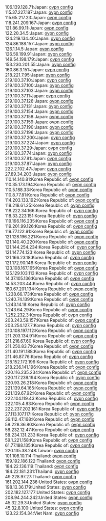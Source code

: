106.139.128.71:Japan: [ovpn config](vpn/106_139_128_71.ovpn)  
115.37.227.187:Japan: [ovpn config](vpn/115_37_227_187.ovpn)  
115.65.217.23:Japan: [ovpn config](vpn/115_65_217_23.ovpn)  
118.241.209.167:Japan: [ovpn config](vpn/118_241_209_167.ovpn)  
121.86.99.11:Japan: [ovpn config](vpn/121_86_99_11.ovpn)  
122.20.34.5:Japan: [ovpn config](vpn/122_20_34_5.ovpn)  
124.219.134.40:Japan: [ovpn config](vpn/124_219_134_40.ovpn)  
124.86.188.157:Japan: [ovpn config](vpn/124_86_188_157.ovpn)  
126.1.14.5:Japan: [ovpn config](vpn/126_1_14_5.ovpn)  
126.59.199.91:Japan: [ovpn config](vpn/126_59_199_91.ovpn)  
149.54.198.179:Japan: [ovpn config](vpn/149_54_198_179.ovpn)  
153.230.201.55:Japan: [ovpn config](vpn/153_230_201_55.ovpn)  
160.86.3.151:Japan: [ovpn config](vpn/160_86_3_151.ovpn)  
218.221.7.95:Japan: [ovpn config](vpn/218_221_7_95.ovpn)  
219.100.37.10:Japan: [ovpn config](vpn/219_100_37_10.ovpn)  
219.100.37.100:Japan: [ovpn config](vpn/219_100_37_100.ovpn)  
219.100.37.103:Japan: [ovpn config](vpn/219_100_37_103.ovpn)  
219.100.37.11:Japan: [ovpn config](vpn/219_100_37_11.ovpn)  
219.100.37.126:Japan: [ovpn config](vpn/219_100_37_126.ovpn)  
219.100.37.131:Japan: [ovpn config](vpn/219_100_37_131.ovpn)  
219.100.37.154:Japan: [ovpn config](vpn/219_100_37_154.ovpn)  
219.100.37.158:Japan: [ovpn config](vpn/219_100_37_158.ovpn)  
219.100.37.159:Japan: [ovpn config](vpn/219_100_37_159.ovpn)  
219.100.37.190:Japan: [ovpn config](vpn/219_100_37_190.ovpn)  
219.100.37.196:Japan: [ovpn config](vpn/219_100_37_196.ovpn)  
219.100.37.200:Japan: [ovpn config](vpn/219_100_37_200.ovpn)  
219.100.37.224:Japan: [ovpn config](vpn/219_100_37_224.ovpn)  
219.100.37.29:Japan: [ovpn config](vpn/219_100_37_29.ovpn)  
219.100.37.74:Japan: [ovpn config](vpn/219_100_37_74.ovpn)  
219.100.37.81:Japan: [ovpn config](vpn/219_100_37_81.ovpn)  
219.100.37.87:Japan: [ovpn config](vpn/219_100_37_87.ovpn)  
222.2.102.47:Japan: [ovpn config](vpn/222_2_102_47.ovpn)  
27.89.34.203:Japan: [ovpn config](vpn/27_89_34_203.ovpn)  
110.14.140.81:Korea Republic of: [ovpn config](vpn/110_14_140_81.ovpn)  
110.35.173.194:Korea Republic of: [ovpn config](vpn/110_35_173_194.ovpn)  
110.5.188.33:Korea Republic of: [ovpn config](vpn/110_5_188_33.ovpn)  
110.8.77.81:Korea Republic of: [ovpn config](vpn/110_8_77_81.ovpn)  
114.203.133.192:Korea Republic of: [ovpn config](vpn/114_203_133_192.ovpn)  
118.218.61.25:Korea Republic of: [ovpn config](vpn/118_218_61_25.ovpn)  
118.222.34.166:Korea Republic of: [ovpn config](vpn/118_222_34_166.ovpn)  
118.33.223.151:Korea Republic of: [ovpn config](vpn/118_33_223_151.ovpn)  
119.196.116.235:Korea Republic of: [ovpn config](vpn/119_196_116_235.ovpn)  
119.201.99.126:Korea Republic of: [ovpn config](vpn/119_201_99_126.ovpn)  
119.77.122.91:Korea Republic of: [ovpn config](vpn/119_77_122_91.ovpn)  
121.128.196.221:Korea Republic of: [ovpn config](vpn/121_128_196_221.ovpn)  
121.140.40.220:Korea Republic of: [ovpn config](vpn/121_140_40_220.ovpn)  
121.144.254.234:Korea Republic of: [ovpn config](vpn/121_144_254_234.ovpn)  
121.147.74.123:Korea Republic of: [ovpn config](vpn/121_147_74_123.ovpn)  
121.166.23.18:Korea Republic of: [ovpn config](vpn/121_166_23_18.ovpn)  
121.172.90.146:Korea Republic of: [ovpn config](vpn/121_172_90_146.ovpn)  
123.108.167.165:Korea Republic of: [ovpn config](vpn/123_108_167_165.ovpn)  
125.129.103.113:Korea Republic of: [ovpn config](vpn/125_129_103_113.ovpn)  
14.37.105.136:Korea Republic of: [ovpn config](vpn/14_37_105_136.ovpn)  
14.53.203.44:Korea Republic of: [ovpn config](vpn/14_53_203_44.ovpn)  
180.67.201.134:Korea Republic of: [ovpn config](vpn/180_67_201_134.ovpn)  
1.238.66.173:Korea Republic of: [ovpn config](vpn/1_238_66_173.ovpn)  
1.240.74.139:Korea Republic of: [ovpn config](vpn/1_240_74_139.ovpn)  
1.243.14.18:Korea Republic of: [ovpn config](vpn/1_243_14_18.ovpn)  
1.243.64.29:Korea Republic of: [ovpn config](vpn/1_243_64_29.ovpn)  
1.252.232.3:Korea Republic of: [ovpn config](vpn/1_252_232_3.ovpn)  
203.243.59.157:Korea Republic of: [ovpn config](vpn/203_243_59_157.ovpn)  
203.254.127.7:Korea Republic of: [ovpn config](vpn/203_254_127_7.ovpn)  
210.108.197.112:Korea Republic of: [ovpn config](vpn/210_108_197_112.ovpn)  
211.203.134.91:Korea Republic of: [ovpn config](vpn/211_203_134_91.ovpn)  
211.216.67.60:Korea Republic of: [ovpn config](vpn/211_216_67_60.ovpn)  
211.250.83.7:Korea Republic of: [ovpn config](vpn/211_250_83_7.ovpn)  
211.40.191.188:Korea Republic of: [ovpn config](vpn/211_40_191_188.ovpn)  
211.46.87.76:Korea Republic of: [ovpn config](vpn/211_46_87_76.ovpn)  
218.152.172.196:Korea Republic of: [ovpn config](vpn/218_152_172_196.ovpn)  
218.236.141.196:Korea Republic of: [ovpn config](vpn/218_236_141_196.ovpn)  
220.116.235.234:Korea Republic of: [ovpn config](vpn/220_116_235_234.ovpn)  
220.117.238.194:Korea Republic of: [ovpn config](vpn/220_117_238_194.ovpn)  
220.93.26.218:Korea Republic of: [ovpn config](vpn/220_93_26_218.ovpn)  
221.139.64.165:Korea Republic of: [ovpn config](vpn/221_139_64_165.ovpn)  
221.139.67.92:Korea Republic of: [ovpn config](vpn/221_139_67_92.ovpn)  
222.104.119.43:Korea Republic of: [ovpn config](vpn/222_104_119_43.ovpn)  
222.105.4.83:Korea Republic of: [ovpn config](vpn/222_105_4_83.ovpn)  
222.237.202.161:Korea Republic of: [ovpn config](vpn/222_237_202_161.ovpn)  
27.113.107.117:Korea Republic of: [ovpn config](vpn/27_113_107_117.ovpn)  
39.112.47.168:Korea Republic of: [ovpn config](vpn/39_112_47_168.ovpn)  
58.228.36.80:Korea Republic of: [ovpn config](vpn/58_228_36_80.ovpn)  
58.232.12.47:Korea Republic of: [ovpn config](vpn/58_232_12_47.ovpn)  
58.234.131.233:Korea Republic of: [ovpn config](vpn/58_234_131_233.ovpn)  
59.1.221.158:Korea Republic of: [ovpn config](vpn/59_1_221_158.ovpn)  
61.77.188.135:Korea Republic of: [ovpn config](vpn/61_77_188_135.ovpn)  
220.135.38.248:Taiwan: [ovpn config](vpn/220_135_38_248.ovpn)  
101.108.10.114:Thailand: [ovpn config](vpn/101_108_10_114.ovpn)  
159.192.186.122:Thailand: [ovpn config](vpn/159_192_186_122.ovpn)  
184.22.136.119:Thailand: [ovpn config](vpn/184_22_136_119.ovpn)  
184.22.181.231:Thailand: [ovpn config](vpn/184_22_181_231.ovpn)  
49.228.97.27:Thailand: [ovpn config](vpn/49_228_97_27.ovpn)  
161.202.144.236:United States: [ovpn config](vpn/161_202_144_236.ovpn)  
198.13.36.179:United States: [ovpn config](vpn/198_13_36_179.ovpn)  
202.182.127.177:United States: [ovpn config](vpn/202_182_127_177.ovpn)  
208.94.244.242:United States: [ovpn config](vpn/208_94_244_242.ovpn)  
45.32.29.3:United States: [ovpn config](vpn/45_32_29_3.ovpn)  
45.32.8.100:United States: [ovpn config](vpn/45_32_8_100.ovpn)  
123.22.154.34:Viet Nam: [ovpn config](vpn/123_22_154_34.ovpn)  
